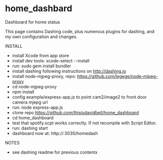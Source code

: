 # home_dashbard
Dashboard for home status

This page contains Dashing code, plus numerous plugins for dashing, and my own configuration and changes.

INSTALL
 - install Xcode from app store
 - install dev tools: xcode-select --install
 - run: sudo gem install bundler
 - install dashing following instructions on http://dashing.io
 - install node-mjpeg-proxy, repo: https://github.com/legege/node-mjpeg-proxy
 - cd node-mjpeg-proxy
 - npm install
 - config example/express-app.js to point cam2/image2 to front door camera mjepg url
 - run: node express-app.js
 - clone repo https://github.com/thisisdavidbell/home_dashboard
 - cd home_dashboard
 - test that spotify.scpt works correctly. If not recompile with Script Editor.
 - run: dashing start
 - dashboard now at: http://<ipaddress>:3030/homedash

NOTES



- see dashing readme for previous contentx
